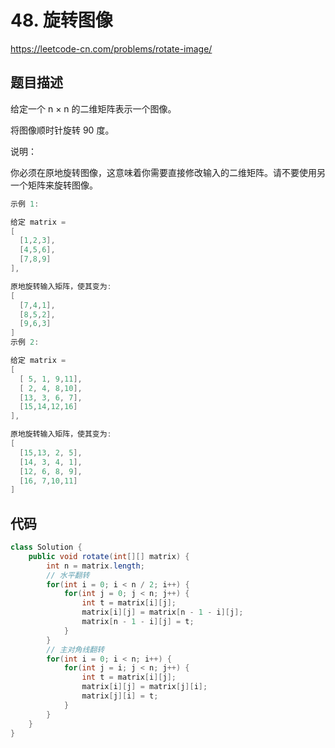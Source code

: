 # 48. 旋转图像

https://leetcode-cn.com/problems/rotate-image/

## 题目描述


给定一个 n × n 的二维矩阵表示一个图像。

将图像顺时针旋转 90 度。

说明：

你必须在原地旋转图像，这意味着你需要直接修改输入的二维矩阵。请不要使用另一个矩阵来旋转图像。

```java
示例 1:

给定 matrix =
[
  [1,2,3],
  [4,5,6],
  [7,8,9]
],

原地旋转输入矩阵，使其变为:
[
  [7,4,1],
  [8,5,2],
  [9,6,3]
]
示例 2:

给定 matrix =
[
  [ 5, 1, 9,11],
  [ 2, 4, 8,10],
  [13, 3, 6, 7],
  [15,14,12,16]
],

原地旋转输入矩阵，使其变为:
[
  [15,13, 2, 5],
  [14, 3, 4, 1],
  [12, 6, 8, 9],
  [16, 7,10,11]
]

```

## 代码

```java
class Solution {
    public void rotate(int[][] matrix) {
        int n = matrix.length;
        // 水平翻转
        for(int i = 0; i < n / 2; i++) {
            for(int j = 0; j < n; j++) {
                int t = matrix[i][j];
                matrix[i][j] = matrix[n - 1 - i][j];
                matrix[n - 1 - i][j] = t;
            }
        }
        // 主对角线翻转
        for(int i = 0; i < n; i++) {
            for(int j = i; j < n; j++) {
                int t = matrix[i][j];
                matrix[i][j] = matrix[j][i];
                matrix[j][i] = t;
            }
        }
    }
}
```
